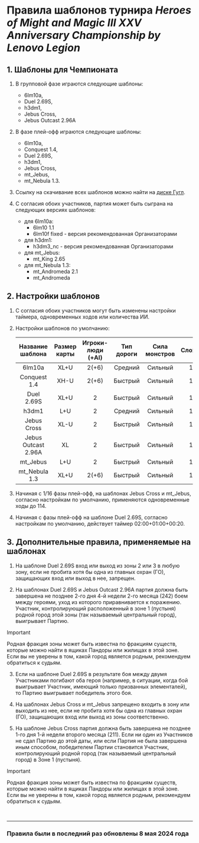 # Правила шаблонов турнира *Heroes of Might and Magic III XXV Anniversary Championship by Lenovo Legion*

## 1. Шаблоны для Чемпионата

1. В групповой фазе играются следующие шаблоны:

    - 6lm10a,
    - Duel 2.69S,
    - h3dm1,
    - Jebus Cross,
    - Jebus Outcast 2.96A

2. В фазе плей-офф играются следующие шаблоны:

    - 6lm10a,
    - Conquest 1.4,
    - Duel 2.69S,
    - h3dm1,
    - Jebus Cross,
    - mt_Jebus,
    - mt_Nebula 1.3.

3. Cсылку на скачивание всех шаблонов можно найти на [диске Гугл](https://drive.google.com/drive/folders/15jK89Q5ptZBc1w8-rAItX8zrpImn2Dk8?usp=sharing).

4. С согласия обоих участников, партия может быть сыграна на следующих версиях шаблонов:

    - для 6lm10a:
      - 6lm10 1.1
      - 6lm10f fixed - версия рекомендованная Организаторами
    - для h3dm1:
      - h3dm3_nc - версия рекомендованная Организаторами
    - для mt_Jebus:
      - mt_King 2.65
    - для mt_Nebula 1.3:
      - mt_Andromeda 2.1
      - mt_Andromeda

## 2. Настройки шаблонов

1. С согласия обоих участников могут быть изменены настройки таймера, одновременных ходов или количества ИИ.

2. Настройки шаблонов по умолчанию:

    |  Название шаблона   | Размер карты | Игроки-люди (+AI) | Тип дороги | Сила монстров | Сложность |      Таймер       | Одновременные ходы |
    |:-------------------:|:------------:|:-----------------:|:----------:|:-------------:|:---------:|:-----------------:|:------------------:|
    |       6lm10a        |     XL+U     |        2(+6)      |  Средний   |    Сильный    |    160%   | 18:00+07:00+01:15 |        121         |
    |      Conquest 1.4   |     XH-U     |        2(+6)      |  Быстрый   |    Сильный    |    130%   | 20:00+08:00+01:15 |        123         |
    |     Duel 2.69S      |     XL+U     |          2        |  Быстрый   |    Сильный    |    160%   | 02:00+01:15+00:20 |        127         |
    |        h3dm1        |     L+U      |          2        |  Средний   |    Сильный    |    160%   | 20:00+07:00+01:15 |        115         |
    |     Jebus Cross     |     XL-U     |          2        |  Быстрый   |    Сильный    |    160%   | 14:00+07:00+01:30 |        116         |
    | Jebus Outcast 2.96A |      XL      |          2        |  Быстрый   |    Сильный    |    160%   | 02:00+01:15+00:20 |        131         |
    |      mt_Jebus       |     L+U      |          2        |  Быстрый   |    Сильный    |    160%   | 14:00+07:00+01:30 |        116         |
    |    mt_Nebula 1.3    |     XL+U     |        2(+6)      |  Быстрый   |    Сильный    |    160%   | 20:00+08:00+01:15 |        121         |

3. Начиная с 1/16 фазы плей-офф, на шаблонах Jebus Cross и mt_Jebus, согласно настройкам по умолчанию, применяются одновременные ходы до 114.

4. Начиная с фазы плей-офф на шаблоне Duel 2.69S, согласно настройкам по умолчанию, действует таймер 02:00+01:00+00:20.

## 3. Дополнительные правила, применяемые на шаблонах

1. На шаблоне Duel 2.69S вход или выход из зоны 2 или 3 в любую зону, если не пробита хотя бы одна из главных охран (ГО), защищающих вход или выход в нее, запрещен.

2. На шаблонах Duel 2.69S и Jebus Outcast 2.96A партия должна быть завершена не позднее 2-го дня 4-й недели 2-го месяца (242) боем между героями, уход из которого приравнивается к поражению. Участник, контролирующий расположенный в зоне 1 (пустыня) родной город этой зоны (так называемый центральный город), выигрывает Партию.

> [!IMPORTANT]
> Родная фракция зоны может быть известна по фракциям существ, которые можно найти в ящиках Пандоры или жилищах в этой зоне.\
> Если вы не уверены в том, какой город является родным, рекомендуем обратиться к судьям.

3. Если на шаблоне Duel 2.69S в результате боя между двумя Участниками погибают оба героя (например, в ситуации, когда бой выигрывает Участник, имеющий только призванных элементалей), то Партию выигрывает победитель этого боя.

4. На шаблонах Jebus Cross и mt_Jebus запрещено входить в зону или выходить из нее, если не пробита хотя бы одна из главных охран (ГО), защищающих вход или выход из зоны соответственно.

5. На шаблоне Jebus Cross партия должна быть завершена не позднее 1-го дня 1-й недели второго месяца (211). 
Если ни один из Участников не сдал Партию до этой даты, или если Партия не была завершена иным способом, победителем Партии становится Участник, контролирующий родной город (так называемый центральный город) в Зоне 1 (пустыня).

> [!IMPORTANT]
> Родная фракция зоны может быть известна по фракциям существ, которые можно найти в ящиках Пандоры или жилищах в этой зоне.\
> Если вы не уверены в том, какой город является родным, рекомендуем обратиться к судьям.

<br/>
<hr>

### Правила были в последний раз обновлены 8 мая 2024 года
